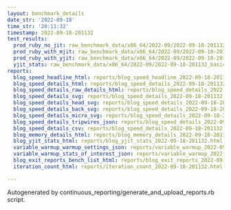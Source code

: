 ```yaml
---
layout: benchmark_details
date_str: '2022-09-18'
time_str: '20:11:32'
timestamp: 2022-09-18-201132
test_results:
  prod_ruby_no_jit: raw_benchmark_data/x86_64/2022-09/2022-09-18-201132_basic_benchmark_prod_ruby_no_jit.json
  prod_ruby_with_mjit: raw_benchmark_data/x86_64/2022-09/2022-09-18-201132_basic_benchmark_prod_ruby_with_mjit.json
  prod_ruby_with_yjit: raw_benchmark_data/x86_64/2022-09/2022-09-18-201132_basic_benchmark_prod_ruby_with_yjit.json
  yjit_stats: raw_benchmark_data/x86_64/2022-09/2022-09-18-201132_basic_benchmark_yjit_stats.json
reports:
  blog_speed_headline_html: reports/blog_speed_headline_2022-09-18-201132.html
  blog_speed_details_html: reports/blog_speed_details_2022-09-18-201132.html
  blog_speed_details_raw_details_html: reports/blog_speed_details_2022-09-18-201132.raw_details.html
  blog_speed_details_svg: reports/blog_speed_details_2022-09-18-201132.svg
  blog_speed_details_head_svg: reports/blog_speed_details_2022-09-18-201132.head.svg
  blog_speed_details_back_svg: reports/blog_speed_details_2022-09-18-201132.back.svg
  blog_speed_details_micro_svg: reports/blog_speed_details_2022-09-18-201132.micro.svg
  blog_speed_details_tripwires_json: reports/blog_speed_details_2022-09-18-201132.tripwires.json
  blog_speed_details_csv: reports/blog_speed_details_2022-09-18-201132.csv
  blog_memory_details_html: reports/blog_memory_details_2022-09-18-201132.html
  blog_yjit_stats_html: reports/blog_yjit_stats_2022-09-18-201132.html
  variable_warmup_warmup_settings_json: reports/variable_warmup_2022-09-18-201132.warmup_settings.json
  variable_warmup_stats_of_interest_json: reports/variable_warmup_2022-09-18-201132.stats_of_interest.json
  blog_exit_reports_bench_list_html: reports/blog_exit_reports_2022-09-18-201132.bench_list.html
  iteration_count_html: reports/iteration_count_2022-09-18-201132.html

---
```

Autogenerated by continuous_reporting/generate_and_upload_reports.rb script.
